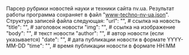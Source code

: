 Парсер рубрики новостей науки и техники сайта nv.ua. Результат работы программа сохраняет в файл "www-techno-nv-ua.json". Структура записей файла следующая:
"url": "",  # ссылка на новость
"title": "",  # заголовок новости
"img": "",  # ссылка на изображение
"body": "",  # текст новости
"author": "",  # автор новости (если указывается)
"date": "",  # дата публикации новости в формате YYYY-MM-DD
"time": "",  # время публикации новости в формате HH:MM